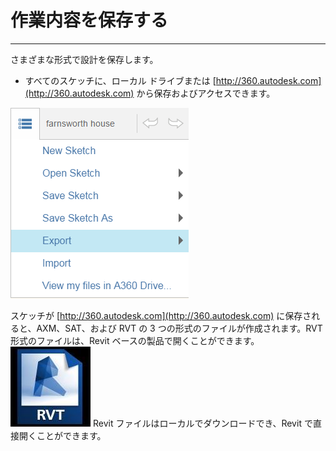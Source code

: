 

# 作業内容を保存する

---

さまざまな形式で設計を保存します。

* すべてのスケッチに、ローカル ドライブまたは [http://360.autodesk.com](http://360.autodesk.com) から保存およびアクセスできます。

![](Images/GUID-67819C01-6E53-4C5F-B798-919DE3220D11-low.png)

スケッチが [http://360.autodesk.com](http://360.autodesk.com) に保存されると、AXM、SAT、および RVT の 3 つの形式のファイルが作成されます。RVT 形式のファイルは、Revit ベースの製品で開くことができます。 ![](Images/GUID-77322109-D293-4D4B-8291-3E3014A9FFE6-low.jpg) Revit ファイルはローカルでダウンロードでき、Revit で直接開くことができます。

